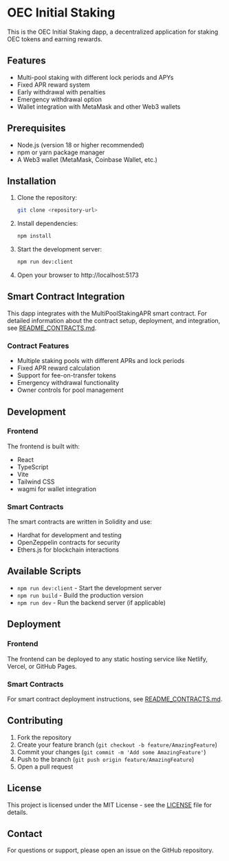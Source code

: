 # OEC Initial Staking

This is the OEC Initial Staking dapp, a decentralized application for staking OEC tokens and earning rewards.

## Features

- Multi-pool staking with different lock periods and APYs
- Fixed APR reward system
- Early withdrawal with penalties
- Emergency withdrawal option
- Wallet integration with MetaMask and other Web3 wallets

## Prerequisites

- Node.js (version 18 or higher recommended)
- npm or yarn package manager
- A Web3 wallet (MetaMask, Coinbase Wallet, etc.)

## Installation

1. Clone the repository:
   ```bash
   git clone <repository-url>
   ```

2. Install dependencies:
   ```bash
   npm install
   ```

3. Start the development server:
   ```bash
   npm run dev:client
   ```

4. Open your browser to http://localhost:5173

## Smart Contract Integration

This dapp integrates with the MultiPoolStakingAPR smart contract. For detailed information about the contract setup, deployment, and integration, see [README_CONTRACTS.md](README_CONTRACTS.md).

### Contract Features

- Multiple staking pools with different APRs and lock periods
- Fixed APR reward calculation
- Support for fee-on-transfer tokens
- Emergency withdrawal functionality
- Owner controls for pool management

## Development

### Frontend

The frontend is built with:
- React
- TypeScript
- Vite
- Tailwind CSS
- wagmi for wallet integration

### Smart Contracts

The smart contracts are written in Solidity and use:
- Hardhat for development and testing
- OpenZeppelin contracts for security
- Ethers.js for blockchain interactions

## Available Scripts

- `npm run dev:client` - Start the development server
- `npm run build` - Build the production version
- `npm run dev` - Run the backend server (if applicable)

## Deployment

### Frontend

The frontend can be deployed to any static hosting service like Netlify, Vercel, or GitHub Pages.

### Smart Contracts

For smart contract deployment instructions, see [README_CONTRACTS.md](README_CONTRACTS.md).

## Contributing

1. Fork the repository
2. Create your feature branch (`git checkout -b feature/AmazingFeature`)
3. Commit your changes (`git commit -m 'Add some AmazingFeature'`)
4. Push to the branch (`git push origin feature/AmazingFeature`)
5. Open a pull request

## License

This project is licensed under the MIT License - see the [LICENSE](LICENSE) file for details.

## Contact

For questions or support, please open an issue on the GitHub repository.

